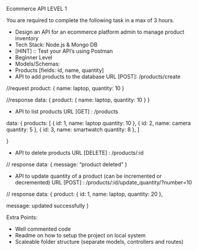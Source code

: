Ecommerce API
LEVEL 1

You are required to complete the following task in a max of 3 hours.


-	Design an API for an ecommerce platform admin to manage product inventory
-	Tech Stack: Node.js & Mongo DB
-	[HINT] :: Test your API’s using Postman
-	Beginner Level
-	Models/Schemas:
-	Products [fields: id, name, quantity]
-	API to add products to the database
URL [POST]: /products/create

//request
product: {
  name: laptop,
  quantity: 10
}

//response
data: {
  product: {
    name: laptop,
    quantity: 10
  }
}

-	API to list products
URL [GET] : /products

data: {
  products: [
   {
     id: 1,
     name: laptop
     quantity: 10
   },
   {
     id: 2,
     name: camera
     quantity: 5
   },
   {
     id: 3,
     name: smartwatch
     quantity: 8
   },
  ]

}

-	API to delete products
URL [DELETE] : /products/:id

// response
data: {
  message: “product deleted”
}


-	API to update quantity of a product (can be incremented or decremented)
URL [POST] : /products/:id/update_quantity/?number=10

// response
data: {
  product: {
     id: 1,
     name: laptop,
     quantity: 20
  },

  message: updated successfully
}



Extra Points:
-	Well commented code 
-	Readme on how to setup the project on local system
-	Scaleable folder structure (separate models, controllers and routes)
